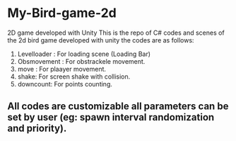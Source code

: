 # My-Bird-game-2d
2D game developed  with Unity
This is the repo of C# codes and scenes of the 2d bird game developed with unity the codes are as follows:
1. Levelloader : For loading scene (Loading Bar)
2. Obsmovement : For obstrackele movement.
3. move : For plaayer movement.
4. shake: For screen shake with collision.
5. downcount: For points counting.
 
 
## All codes are customizable all parameters can be set by user (eg: spawn interval randomization and priority).

